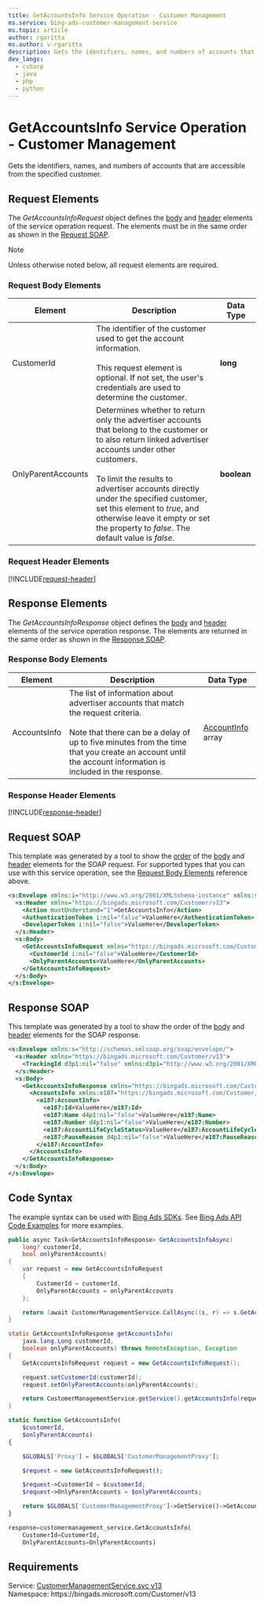 ```yaml
---
title: GetAccountsInfo Service Operation - Customer Management
ms.service: bing-ads-customer-management-service
ms.topic: article
author: rgaritta
ms.author: v-rgaritta
description: Gets the identifiers, names, and numbers of accounts that are accessible from the specified customer.
dev_langs: 
  - csharp
  - java
  - php
  - python
---
```

# GetAccountsInfo Service Operation - Customer Management
Gets the identifiers, names, and numbers of accounts that are accessible from the specified customer. 

## <a name="request"></a>Request Elements
The *GetAccountsInfoRequest* object defines the [body](#request-body) and [header](#request-header) elements of the service operation request. The elements must be in the same order as shown in the [Request SOAP](#request-soap). 

> [!NOTE]
> Unless otherwise noted below, all request elements are required.

### <a name="request-body"></a>Request Body Elements

|Element|Description|Data Type|
|-----------|---------------|-------------|
|<a name="customerid"></a>CustomerId|The identifier of the customer used to get the account information.<br/><br/>This request element is optional. If not set, the user's credentials are used to determine the customer.|**long**|
|<a name="onlyparentaccounts"></a>OnlyParentAccounts|Determines whether to return only the advertiser accounts that belong to the customer or to also return linked advertiser accounts under other customers.<br/><br/>To limit the results to advertiser accounts directly under the specified customer, set this element to *true*, and otherwise leave it empty or set the property to *false*. The default value is *false*.|**boolean**|

### <a name="request-header"></a>Request Header Elements
[!INCLUDE[request-header](./includes/request-header.md)]

## <a name="response"></a>Response Elements
The *GetAccountsInfoResponse* object defines the [body](#response-body) and [header](#response-header) elements of the service operation response. The elements are returned in the same order as shown in the [Response SOAP](#response-soap).

### <a name="response-body"></a>Response Body Elements

|Element|Description|Data Type|
|-----------|---------------|-------------|
|<a name="accountsinfo"></a>AccountsInfo|The list of information about advertiser accounts that match the request criteria.<br/><br/>Note that there can be a delay of up to five minutes from the time that you create an account until the account information is included in the response.|[AccountInfo](accountinfo.md) array|

### <a name="response-header"></a>Response Header Elements
[!INCLUDE[response-header](./includes/response-header.md)]

## <a name="request-soap"></a>Request SOAP
This template was generated by a tool to show the [order](../guides/services-protocol.md#element-order) of the [body](#request-body) and [header](#request-header) elements for the SOAP request. For supported types that you can use with this service operation, see the [Request Body Elements](#request-body) reference above.

```xml
<s:Envelope xmlns:i="http://www.w3.org/2001/XMLSchema-instance" xmlns:s="http://schemas.xmlsoap.org/soap/envelope/">
  <s:Header xmlns="https://bingads.microsoft.com/Customer/v13">
    <Action mustUnderstand="1">GetAccountsInfo</Action>
    <AuthenticationToken i:nil="false">ValueHere</AuthenticationToken>
    <DeveloperToken i:nil="false">ValueHere</DeveloperToken>
  </s:Header>
  <s:Body>
    <GetAccountsInfoRequest xmlns="https://bingads.microsoft.com/Customer/v13">
      <CustomerId i:nil="false">ValueHere</CustomerId>
      <OnlyParentAccounts>ValueHere</OnlyParentAccounts>
    </GetAccountsInfoRequest>
  </s:Body>
</s:Envelope>
```

## <a name="response-soap"></a>Response SOAP
This template was generated by a tool to show the order of the [body](#response-body) and [header](#response-header) elements for the SOAP response.

```xml
<s:Envelope xmlns:s="http://schemas.xmlsoap.org/soap/envelope/">
  <s:Header xmlns="https://bingads.microsoft.com/Customer/v13">
    <TrackingId d3p1:nil="false" xmlns:d3p1="http://www.w3.org/2001/XMLSchema-instance">ValueHere</TrackingId>
  </s:Header>
  <s:Body>
    <GetAccountsInfoResponse xmlns="https://bingads.microsoft.com/Customer/v13">
      <AccountsInfo xmlns:e187="https://bingads.microsoft.com/Customer/v13/Entities" d4p1:nil="false" xmlns:d4p1="http://www.w3.org/2001/XMLSchema-instance">
        <e187:AccountInfo>
          <e187:Id>ValueHere</e187:Id>
          <e187:Name d4p1:nil="false">ValueHere</e187:Name>
          <e187:Number d4p1:nil="false">ValueHere</e187:Number>
          <e187:AccountLifeCycleStatus>ValueHere</e187:AccountLifeCycleStatus>
          <e187:PauseReason d4p1:nil="false">ValueHere</e187:PauseReason>
        </e187:AccountInfo>
      </AccountsInfo>
    </GetAccountsInfoResponse>
  </s:Body>
</s:Envelope>
```

## <a name="example"></a>Code Syntax
The example syntax can be used with [Bing Ads SDKs](../guides/client-libraries.md). See [Bing Ads API Code Examples](../guides/code-examples.md) for more examples.
```csharp
public async Task<GetAccountsInfoResponse> GetAccountsInfoAsync(
	long? customerId,
	bool onlyParentAccounts)
{
	var request = new GetAccountsInfoRequest
	{
		CustomerId = customerId,
		OnlyParentAccounts = onlyParentAccounts
	};

	return (await CustomerManagementService.CallAsync((s, r) => s.GetAccountsInfoAsync(r), request));
}
```
```java
static GetAccountsInfoResponse getAccountsInfo(
	java.lang.Long customerId,
	boolean onlyParentAccounts) throws RemoteException, Exception
{
	GetAccountsInfoRequest request = new GetAccountsInfoRequest();

	request.setCustomerId(customerId);
	request.setOnlyParentAccounts(onlyParentAccounts);

	return CustomerManagementService.getService().getAccountsInfo(request);
}
```
```php
static function GetAccountsInfo(
	$customerId,
	$onlyParentAccounts)
{

	$GLOBALS['Proxy'] = $GLOBALS['CustomerManagementProxy'];

	$request = new GetAccountsInfoRequest();

	$request->CustomerId = $customerId;
	$request->OnlyParentAccounts = $onlyParentAccounts;

	return $GLOBALS['CustomerManagementProxy']->GetService()->GetAccountsInfo($request);
}
```
```python
response=customermanagement_service.GetAccountsInfo(
	CustomerId=CustomerId,
	OnlyParentAccounts=OnlyParentAccounts)
```

## Requirements
Service: [CustomerManagementService.svc v13](https://clientcenter.api.bingads.microsoft.com/Api/CustomerManagement/v13/CustomerManagementService.svc)  
Namespace: https\://bingads.microsoft.com/Customer/v13  

